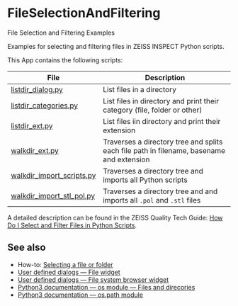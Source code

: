 # FileSelectionAndFiltering

File Selection and Filtering Examples

Examples for selecting and filtering files in ZEISS INSPECT Python scripts.

This App contains the following scripts:

| File                                                              | Description                                                                              |
| ----------------------------------------------------------------- | ---------------------------------------------------------------------------------------- |
| [listdir_dialog.py](../scripts/listdir_dialog.py)                 | List files in a directory                                                                |
| [listdir_categories.py](../scripts/listdir_categories.py)         | List files in directory and print their category (file, folder or other)                 |
| [listdir_ext.py](../scripts/listdir_ext.py)                       | List files iin directory and print their extension                                       |
| [walkdir_ext.py](../scripts/walkdir_ext.py)                       | Traverses a directory tree and splits each file path in filename, basename and extension |
| [walkdir_import_scripts.py](../scripts/walkdir_import_scripts.py) | Traverses a directory tree and imports all Python scripts                                |
| [walkdir_import_stl_pol.py](../scripts/walkdir_import_stl_pol.py) | Traverses a directory tree and and imports all `.pol` and `.stl` files                   |

A detailed description can be found in the ZEISS Quality Tech Guide: [How Do I Select and Filter Files in Python Scripts](https://techguide.zeiss.com/en/zeiss-inspect-2023/article/how_to_select_and_filter_files_in_python_scripts.html).

## See also

* How-to: [Selecting a file or folder](https://zeiss.github.io/zeiss-inspect-app-api/2025/howtos/python_api_introduction/file_selection_dialog.html)
* [User defined dialogs &mdash; File widget](https://zeiss.github.io/zeiss-inspect-app-api/2025/howtos/python_api_introduction/user_defined_dialogs.html#file-widget)
* [User defined dialogs &mdash; File system browser widget](https://zeiss.github.io/zeiss-inspect-app-api/main/howtos/python_api_introduction/user_defined_dialogs.html#file-system-browser-widget)
* [Python3 documentation &mdash; os module &mdash; Files and direcories ](https://docs.python.org/3/library/os.html#files-and-directories)
* [Python3 documentation &mdash; os.path module](https://docs.python.org/3/library/os.path.html)